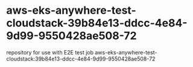 # aws-eks-anywhere-test-cloudstack-39b84e13-ddcc-4e84-9d99-9550428ae508-72
repository for use with E2E test job aws-eks-anywhere-test-cloudstack:39b84e13-ddcc-4e84-9d99-9550428ae508-72
